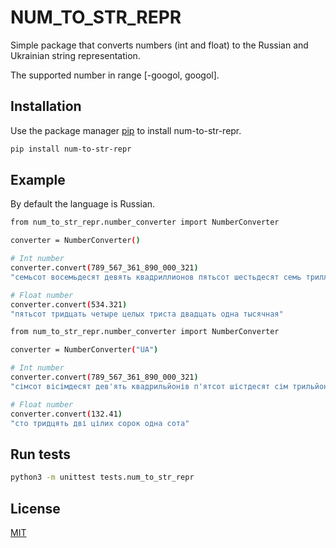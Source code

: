 # NUM_TO_STR_REPR 

Simple package that converts numbers (int and float)
to the Russian and Ukrainian string representation.

The supported number in range [-googol, googol].

## Installation

Use the package manager [pip](https://pip.pypa.io/en/stable/) to install num-to-str-repr.

```bash
pip install num-to-str-repr
```

## Example

By default the language is Russian.
```bash
from num_to_str_repr.number_converter import NumberConverter

converter = NumberConverter()

# Int number
converter.convert(789_567_361_890_000_321)
"семьсот восемьдесят девять квадриллионов пятьсот шестьдесят семь триллионов триста шестьдесят один миллиард восемьсот девяносто миллионов триста двадцать один"

# Float number
converter.convert(534.321)
"пятьсот тридцать четыре целых триста двадцать одна тысячная"
```

```bash
from num_to_str_repr.number_converter import NumberConverter

converter = NumberConverter("UA")

# Int number
converter.convert(789_567_361_890_000_321)
"сімсот вісімдесят дев'ять квадрильйонів п'ятсот шістдесят сім трильйонів триста шістдесят один мільярд вісімсот дев'яносто мільйонів триста двадцять один"

# Float number
converter.convert(132.41)
"сто тридцять дві цілих сорок одна сота"
```

## Run tests
```bash
python3 -m unittest tests.num_to_str_repr
```

## License
[MIT](https://choosealicense.com/licenses/mit/)
